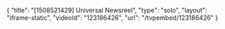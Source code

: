 {
    "title": "[1508521429] Universal Newsreel",
    "type": "solo",
    "layout": "iframe-static",
    "videoId": "123186426",
    "url": "\/tvpembed\/123186426"
}